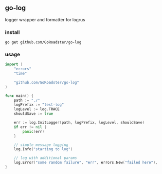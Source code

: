 ## go-log

logger wrapper and formatter for logrus

### install

`go get github.com/GoRoadster/go-log`

### usage

```go
import (
	"errors"
	"time"
	
	"github.com/GoRoadster/go-log"
)

func main() {
	path := "./"
	logPrefix := "test-log"
	logLevel := log.TRACE
	shouldSave := true

	err := log.InitLogger(path, logPrefix, logLevel, shouldSave)
	if err != nil {
		panic(err)
	}

	// simple message logging
	log.Info("starting to log")

	// log with additional params
	log.Error("some random failure", "err", errors.New("failed here"), "closing", true)
}
```
